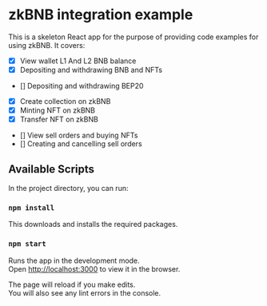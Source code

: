 # zkBNB integration example
This is a skeleton React app for the purpose of providing code examples for using zkBNB. It covers:
- [x] View wallet L1 And L2 BNB balance
- [x] Depositing and withdrawing BNB and NFTs
- [] Depositing and withdrawing BEP20
- [x] Create collection on zkBNB
- [x] Minting NFT on zkBNB
- [x] Transfer NFT on zkBNB
- [] View sell orders and buying NFTs
- [] Creating and cancelling sell orders


## Available Scripts

In the project directory, you can run:

### `npm install`

This downloads and installs the required packages.

### `npm start`

Runs the app in the development mode.\
Open [http://localhost:3000](http://localhost:3000) to view it in the browser.

The page will reload if you make edits.\
You will also see any lint errors in the console.

